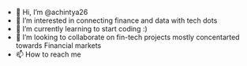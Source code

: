 - 👋 Hi, I’m @achintya26
- 👀 I’m interested in connecting finance and data with tech dots
- 🌱 I’m currently learning to start coding :)
- 💞️ I’m looking to collaborate on fin-tech projects mostly concentarted towards Financial markets 
- 📫 How to reach me 

<!---
achintya26/achintya26 is a ✨ special ✨ repository because its `README.md` (this file) appears on your GitHub profile.
You can click the Preview link to take a look at your changes.
--->
